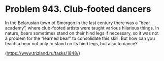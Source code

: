 # Problem 943. Club-footed dancers 

In the Belarusian town of Smorgon in the last century there was a “bear academy”, where club-footed artists were taught various hilarious things. In nature, bears sometimes stand on their hind legs if necessary, so it was not a problem for the “learned bear” to consolidate this skill. But how can you teach a bear not only to stand on its hind legs, but also to dance?

(https://www.trizland.ru/tasks/1848/)